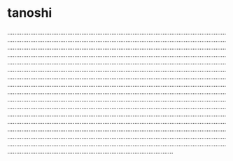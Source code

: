 # tanoshi

..............................................................................................................................................................................................................................................................................................................................................................................................................................................................................................................................................................................................................................................................................................................................................................................................................................................................................................................................................................................................................................................................................................................................................................................................................................................................................................................................................................................................................................................................................................................................................................................................................................................................................................................................................................................................................................................................................................................................................................................................................................................................................................................................................................
